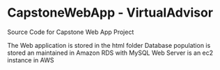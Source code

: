 # CapstoneWebApp - VirtualAdvisor
Source Code for Capstone Web App Project

The Web application is stored in the html folder
Database population is stored an maintained in Amazon RDS with MySQL
Web Server is an ec2 instance in AWS
